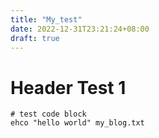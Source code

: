 ```yaml
---
title: "My_test"
date: 2022-12-31T23:21:24+08:00
draft: true
---
```


# Header Test 1
```shell
# test code block
ehco "hello world" my_blog.txt
```
